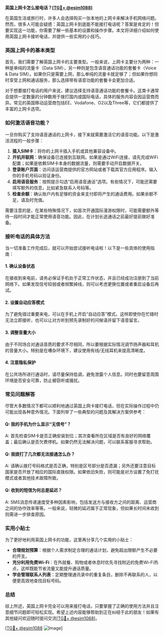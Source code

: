 **英国上网卡怎么接电话？[[TG💪+ @esim1088](https://t.me/s/esim1088)]**

在英国生活或旅行时，许多人会选择购买一张本地的上网卡来解决手机网络问题。然而，很多人可能会疑惑：英国上网卡到底能不能接打电话呢？答案是肯定的！但要实现这一功能，你需要了解一些基本的设置和操作步骤。本文将详细介绍如何使用英国上网卡接听电话，并提供一些实用的小技巧。

### 英国上网卡的基本类型

首先，我们需要了解英国上网卡的主要类型。一般来说，上网卡主要分为两种：一种是单纯的流量卡（Data SIM），另一种则是包含语音通话功能的套餐卡（Voice & Data SIM）。如果你只是需要上网，那么单纯的流量卡就足够了；但如果你想同时享受上网和通话服务，那么选择带有语音功能的套餐卡会更加合适。

对于想要接打电话的用户来说，建议选择支持语音通话功能的套餐卡。这类卡通常会提供一定数量的分钟数用于拨打国内或国际电话，具体的服务内容会因运营商而异。常见的英国移动运营商包括EE、Vodafone、O2以及Three等，它们都提供了丰富的上网卡选项。

### 如何激活语音功能？

一旦你购买了支持语音通话的上网卡，接下来就需要激活它的语音功能。以下是激活流程的一般步骤：

1. **插入SIM卡**：将你的上网卡插入手机或其他兼容设备中。
2. **开机并联网**：确保设备已连接到互联网。如果是通过WiFi连接，请先完成WiFi配置；如果是依赖SIM卡本身的数据流量，则需要手动开启数据开关。
3. **登录账户页面**：访问该运营商提供的官方网站或者下载其官方应用程序。输入你的手机号码以验证身份。
4. **启用语音服务**：按照提示勾选“启用语音通话”选项。有些情况下，可能还需要填写额外的信息，比如紧急联系人号码等。
5. **检查余额**：确认账户内有足够的资金来支付即将产生的通话费用。如果余额不足，请及时充值。

需要注意的是，在某些特殊情况下，如首次开通国际漫游权限时，可能需要额外等待一段时间才能正常使用语音功能。因此，在计划长途通话之前最好提前做好准备。

### 接听电话的具体方法

当一切准备工作完成后，就可以开始尝试接听电话啦！以下是一些具体的使用指南：

#### 1. 确认设备状态
在接收到来电前，请务必保证手机处于正常工作状态，并且已经成功注册到了当前网络下。如果发现信号较弱或者频繁掉线，则可以考虑更换位置或者重启设备后再试。

#### 2. 设置自动应答模式
为了避免错过重要来电，可以在手机上开启“自动应答”模式。这样即使你在忙碌时无法立即接听，也可以让对方听到预先录制好的问候语并留下语音留言。

#### 3. 调整音量大小
由于不同场合对通话音质的要求不尽相同，所以要根据实际情况调节扬声器和耳机的音量大小。特别是在嘈杂环境下，建议使用有线/无线耳机来提高清晰度。

#### 4. 注意隐私保护
在公共场所进行通话时，请尽量保持低调，避免泄露个人信息。同时也要留意周围环境是否安全可靠，防止被窃听或骚扰。

### 常见问题解答

尽管大多数情况下都可以顺利地通过英国上网卡接打电话，但在实际操作过程中仍可能出现各种意外情况。下面列举了一些典型的问题及其解决方案供参考：

#### Q: 我的手机为什么显示“无信号”？
A: 首先检查SIM卡是否正确安装到位；其次查看所在区域是否有良好的网络覆盖；最后确认是否欠费停机。如果仍然无法解决问题，可以联系客服寻求帮助。

#### Q: 我拨打了几次都无法接通怎么办？
A: 请确认拨打号码格式是否正确，特别是区号部分是否遗漏；另外还要注意目标国家是否开放了相应的国际直拨权限。如果依旧失败，则可能是对方设置了免打扰模式或者其他技术故障所致。

#### Q: 收到的短信为何总是延迟？
A: SMS消息传递速度受多种因素影响，包括发送方与接收方之间的距离、运营商之间的协作效率等等。一般来说，轻微的延迟属于正常现象，但如果长时间未收到则需进一步排查原因。

### 实用小贴士

为了更好地利用英国上网卡的功能，这里再分享几个实用的小贴士：

- **合理规划预算**：根据个人需求制定合理的通话计划，避免超出限额产生不必要的开支。
- **充分利用免费Wi-Fi**：在外就餐、购物或者休息时优先寻找附近的免费Wi-Fi热点，这样既能节省流量又能提升通话质量。
- **学会管理联系人列表**：定期整理通讯录中的重复条目，删除不再联系的人，以便更高效地查找目标号码。

### 总结

综上所述，英国上网卡完全可以用来接打电话，只要掌握了正确的使用方法并且注意细节问题即可轻松实现。希望上述内容能够帮助到正在纠结于此的朋友！如果有其他疑问欢迎随时提问交流[[TG💪+ @esim1088](https://t.me/s/esim1088)]。

[[TG💪+ @esim1088](https://t.me/s/esim1088) ![Image](https://i.postimg.cc/4NQfJmqS/Snipaste-2025-05-13-00-14-12.png)]